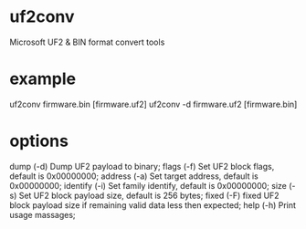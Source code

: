 # uf2conv
 Microsoft UF2 & BIN format convert tools

# example
 uf2conv firmware.bin [firmware.uf2]
 uf2conv -d firmware.uf2 [firmware.bin]

# options
 dump (-d)      Dump UF2 payload to binary;
 flags (-f)     Set UF2 block flags, default is 0x00000000;
 address (-a)   Set target address, default is 0x00000000;
 identify (-i)  Set family identify, default is 0x00000000;
 size (-s)      Set UF2 block payload size, default is 256 bytes;
 fixed (-F)     fixed UF2 block payload size if remaining valid data less then expected;
 help (-h)      Print usage massages;
